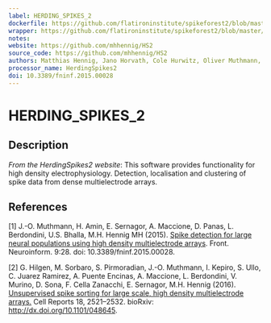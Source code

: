 ```yaml
---
label: HERDING_SPIKES_2
dockerfile: https://github.com/flatironinstitute/spikeforest2/blob/master/spikeforest2/sorters/herdingspikes/container/Dockerfile
wrapper: https://github.com/flatironinstitute/spikeforest2/blob/master/spikeforest2/sorters/herdingspikes2/_herdingspikes2.py
notes: 
website: https://github.com/mhhennig/HS2
source_code: https://github.com/mhhennig/HS2
authors: Matthias Hennig, Jano Horvath, Cole Hurwitz, Oliver Muthmann, Albert Puente Encinas, Martino Sorbaro, Cesar Juarez Ramirez, and Raimon Wintzer
processor_name: HerdingSpikes2
doi: 10.3389/fninf.2015.00028
---
```


# HERDING_SPIKES_2

## Description

*From the HerdingSpikes2 website*: This software provides functionality for high density electrophysiology. Detection, localisation and clustering of spike data from dense multielectrode arrays.

## References
[1] J.-O. Muthmann, H. Amin, E. Sernagor, A. Maccione, D. Panas, L. Berdondini, U.S. Bhalla, M.H. Hennig MH (2015). [Spike detection for large neural populations using high density multielectrode arrays](http://journal.frontiersin.org/article/10.3389/fninf.2015.00028/abstract). Front. Neuroinform. 9:28. doi: 10.3389/fninf.2015.00028.

[2] G. Hilgen, M. Sorbaro, S. Pirmoradian, J.-O. Muthmann, I. Kepiro, S. Ullo, C. Juarez Ramirez, A. Puente Encinas, A. Maccione, L. Berdondini, V. Murino, D. Sona, F. Cella Zanacchi, E. Sernagor, M.H. Hennig (2016). [Unsupervised spike sorting for large scale, high density multielectrode arrays.](http://www.cell.com/cell-reports/fulltext/S2211-1247(17)30236-X) Cell Reports 18, 2521–2532. bioRxiv: <http://dx.doi.org/10.1101/048645>.

